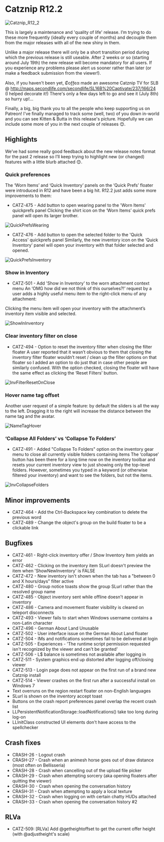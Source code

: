 # Catznip R12.2

![Catznip_R12_2](./r12_2/Catznip_R12_2.png)

This is largely a maintenance and 'quality of life' release. I’m trying to do these more frequently (ideally every couple of months) and decouple them from the major releases with all of the new shiny in them.

Unlike a major release there will only be a short transition period during which the previous release is still useable. After 2 weeks or so (starting around July 19th) the new release will become mandatory for all users. If you experience any problems please alert us sooner rather than later (or make a feedback submission from the viewer!).

Also, if you haven't been yet, Ȼᴏƒƒєα made an awesome Catznip TV for SLB  @ <http://maps.secondlife.com/secondlife/SL16B%20Captivate/237/166/24> (I helped decorate it!) There's only a few days left to go and see it (July 8th) so hurry up!...

Finally, a big, big thank you to all the people who keep supporting us on Patreon! I've finally managed to track some (well, two) of you down in-world and you can see Kitten & Butta in this release's picture.  Hopefully we can include some more of you in the next couple of releases 😊.

## Highlights

We’ve had some really good feedback about the new release notes format for the past 2 release so I’ll keep trying to highlight new (or changed) features with a little blurb attached 😊.

### Quick preferences

The ‘Worn Items’ and ‘Quick Inventory’ panels on the ‘Quick Prefs’ floater were introduced in R12 and have been a big hit. R12.2 just adds some more improvements to them:

* CATZ-475  - Add button to open wearing panel to the 'Worn Items' quickprefs panel
Clicking the shirt icon on the ‘Worn Items’ quick prefs panel will open its larger brother.

![QuickPrefsWearing](./r12_2/QuickPrefsWearing.png)

* CATZ-476 - Add button to open the selected folder to the 'Quick Access' quickprefs panel
Similarly, the new inventory icon on the ‘Quick Inventory’ panel will open your inventory with that folder selected and opened.

![QuickPrefsInventory](./r12_2/QuickPrefsInventory.png)

### Show in Inventory

* CATZ-501 - Add 'Show in Inventory' to the worn attachment context menu
An ‘OMG how did we not think of this ourselves?!’ request by a user adds a highly useful menu item to the right-click menu of any attachment:

Clicking the menu item will open your inventory with the attachment’s inventory item visible and selected.

![ShowInInventory](./r12_2/ShowInInventory.png)

### Clear inventory filter on close

* CATZ-494 - Option to reset the inventory filter when closing the filter floater
A user reported that it wasn’t obvious to them that closing the inventory filter floater wouldn’t reset / clean up the filter options on that floater so I added an option to do just that in case other people are similarly confused.
With the option checked, closing the floater will have the same effect as clicking the ‘Reset Filters’  button.

![InvFilterResetOnClose](./r12_2/InvFilterResetOnClose.png)

### Hover name tag offset

Another user request of a simple feature: by default the sliders is all the way to the left. Dragging it to the right will increase the distance between the name tag and the avatar.

![NameTagHover](./r12_2/NameTagHover.png)

### ‘Collapse All Folders’ vs ‘Collapse To Folders’

* CATZ-491 - Added "Collapse To Folders" option on the inventory gear menu to close all currently visible folders containing items
The ‘collapse’ button has been there for a long time now on the inventory toolbar and resets your current inventory view to just showing only the top-level folders.
However, sometimes you typed in a keyword (or otherwise filtered your inventory) and want to see the folders, but not the items.

![InvCollapseFolders](./r12_2/InvCollapseFolders.png)

## Minor improvements

* CATZ-464 - Add the Ctrl-Backspace key combination to delete the previous word
* CATZ-489 - Change the object's group on the build floater to be a clickable link

## Bugfixes

* CATZ-461 - Right-click inventory offer / Show Inventory Item yields an error
* CATZ-462 - Clicking on the inventory item SLurl doesn't preview the item when 'ShowNewInventory' is FALSE
* CATZ-472 - New inventory isn't shown when the tab has a "between 0 and X hours/days" filter active
* CATZ-480 - Group notice toasts show the group SLurl rather than the resolved group name
* CATZ-485 - Object inventory sent while offline doesn't appear in inventory
* CATZ-486 - Camera and movement floater visibility is cleared on teleport disconnects
* CATZ-493 - Viewer fails to start when Windows username contains a non-Latin character
* CATZ-496 - German About Land Unusable
* CATZ-502 - User interface issue on the German About Land floater
* CATZ-504 - IMs and notifications sometimes fail to be delivered at login
* CATZ-505 - Experiences - 'The runtime script permission requested isn't recognized by the viewer and can't be granted'
* CATZ-506 - L$ balance is sometimes not available after logging in
* CATZ-511 - System graphics end up distorted after logging off/closing viewer
* CATZ-513 - Login page does not appear on the first run of a brand new Catznip install
* CATZ-514 - Viewer crashes on the first run after a successful install on Windows 7
* Text overruns on the region restart floater on non-English languages
* SLurl is shown on the inventory accept toast
* Buttons on the crash report preferences panel overlap the recent crash list
* LLPersistentNotificationStorage::loadNotifications() take too long during log-on
* LLInitClass constructed UI elements don't have access to the spellchecker

## Crash fixes

* CRASH-26 - Logout crash
* CRASH-27 - Crash when an animesh horse goes out of draw distance (most often on Bellisseria)
* CRASH-28 - Crash when cancelling out of the upload file picker
* CRASH-29 - Crash when attempting sorcery (aka opening floaters after quitting the viewer)
* CRASH-30 - Crash when opening the conversation history
* CRASH-31 - Crash when attempting to apply a local texture
* CRASH-32 - Crash when logging on with certain chatty HUDs attached
* CRASH-33 - Crash when opening the conversation history #2

## RLVa

* CATZ-509: [RLVa] Add @getheightoffset to get the current offer height (with @adjustheight's scale)
